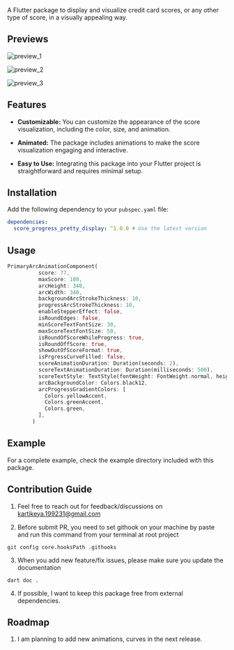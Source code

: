 <!--
This README describes the package. If you publish this package to pub.dev,
this README's contents appear on the landing page for your package.

For information about how to write a good package README, see the guide for
[writing package pages](https://dart.dev/guides/libraries/writing-package-pages).

For general information about developing packages, see the Dart guide for
[creating packages](https://dart.dev/guides/libraries/create-library-packages)
and the Flutter guide for
[developing packages and plugins](https://flutter.dev/developing-packages).
-->

A Flutter package to display and visualize credit card scores, or any other type of score, in a visually appealing way.

## Previews

![preview_1](https://github.com/kartikeyaa-k/score-progress-pretty-display-package/assets/67781046/3011093c-dddd-4d03-8462-9ee6014f7f84)

![preview_2](https://github.com/kartikeyaa-k/score-progress-pretty-display-package/assets/67781046/db286f52-463a-4629-a0e4-a69f691695fb)

![preview_3](https://github.com/kartikeyaa-k/score-progress-pretty-display-package/assets/67781046/c4ffc6d4-a072-466f-9152-f1645f039dfe)


## Features

- **Customizable:** You can customize the appearance of the score visualization, including the color, size, and animation.

- **Animated:** The package includes animations to make the score visualization engaging and interactive.

- **Easy to Use:** Integrating this package into your Flutter project is straightforward and requires minimal setup.

## Installation

Add the following dependency to your `pubspec.yaml` file:

```yaml
dependencies:
  score_progress_pretty_display: ^1.0.0 # Use the latest version
```

## Usage


```dart
PrimaryArcAnimationComponent(
          score: 77,
          maxScore: 100,
          arcHeight: 340,
          arcWidth: 340,
          backgroundArcStrokeThickness: 10,
          progressArcStrokeThickness: 10,
          enableStepperEffect: false,
          isRoundEdges: false,
          minScoreTextFontSize: 30,
          maxScoreTextFontSize: 50,
          isRoundOfScoreWhileProgress: true,
          isRoundOffScore: true,
          showOutOfScoreFormat: true,
          isPrgressCurveFilled: false,
          scoreAnimationDuration: Duration(seconds: 2),
          scoreTextAnimationDuration: Duration(milliseconds: 500),
          scoreTextStyle: TextStyle(fontWeight: FontWeight.normal, height: 1),
          arcBackgroundColor: Colors.black12,
          arcProgressGradientColors: [
            Colors.yellowAccent,
            Colors.greenAccent,
            Colors.green,
          ],
        )
```

## Example 

For a complete example, check the example directory included with this package.

## Contribution Guide

1. Feel free to reach out for feedback/discussions on kartikeya.199231@gmail.com

2. Before submit PR, you need to set githook on your machine by paste and run this command from your terminal at root project 
```
git config core.hooksPath .githooks
```

3. When you add new feature/fix issues, please make sure you update the documentation
```
dart doc .
```
4. If possible, I want to keep this package free from external dependencies.

## Roadmap 

1. I am planning to add new animations, curves in the next release.
